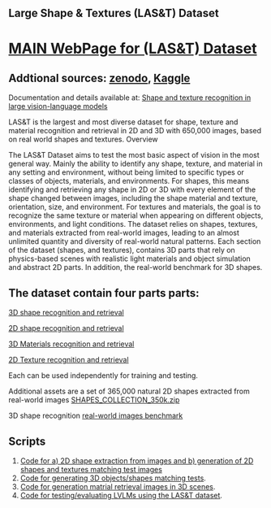 
## Large Shape & Textures (LAS&T) Dataset 

# [MAIN WebPage for  (LAS&T) Dataset](https://sites.google.com/view/lastdataset/home) 

## Addtional sources: [zenodo](https://zenodo.org/records/15453634), [Kaggle](https://www.kaggle.com/datasets/sagieppel/las-and-t-large-shape-and-texture-dataset)

Documentation and details available at: [Shape and texture recognition in large vision-language models](https://arxiv.org/pdf/2503.23062)



LAS&T is the largest and most diverse dataset for shape, texture and material recognition and retrieval in 2D and 3D with 650,000 images, based on real world shapes and textures.
Overview

The LAS&T Dataset aims to test the most basic aspect of vision in the most general way. Mainly the ability to identify any shape, texture, and material in any setting and environment, without being limited to specific types or classes of objects, materials, and environments. For shapes, this means identifying and retrieving any shape in 2D or 3D with every element of the shape changed between images, including the shape material and texture, orientation, size, and environment. For textures and materials, the goal is to recognize the same texture or material when appearing on different objects, environments, and light conditions. The dataset relies on shapes, textures, and materials extracted from real-world images, leading to an almost unlimited quantity and diversity of real-world natural patterns. Each section of the dataset (shapes, and textures), contains 3D parts that rely on physics-based scenes with realistic light materials and object simulation and abstract 2D parts. In addition, the real-world benchmark for 3D shapes.
 
## The dataset contain four parts parts:

[3D shape recognition and retrieval](https://sites.google.com/view/lastdataset/home#h.92xq3mv1tfg7)

[2D shape recognition and retrieval](https://sites.google.com/view/lastdataset/home#h.76i1qp3jyirq)

[3D Materials recognition and retrieval](https://sites.google.com/view/lastdataset/home#h.k87sv8vbo94w)

[2D Texture recognition and retrieval](https://sites.google.com/view/lastdataset/home#h.1426e7197024)

Each can be used independently for training and testing.

Additional assets are a set of 365,000 natural 2D shapes extracted from real-world images [SHAPES_COLLECTION_350k.zip](https://zenodo.org/records/15453634/files/SHAPES_2D_365k.zip?download=1)

3D shape recognition [real-world images benchmark](https://zenodo.org/records/15453634/files/Real_Images_3D_shape_matching_Benchmarks.zip?download=1)

## Scripts

1) [Code for a) 2D shape extraction from images and b) generation of 2D shapes and textures matching test images](https://github.com/sagieppel/Automatic-Extraction-Of-Shapes-From-Images-Shape-dataset-generation-)
2) [Code for generating 3D objects/shapes matching tests](https://github.com/sagieppel/Generate_3D_Shape_Recognition_and_Retrieval_Synthetic_Dataset_Blender).
3) [Code for generation matrial retrieval images in 3D scenes](https://github.com/sagieppel/Generate_Materials_Recognition_and_Retrieval_Synthetic_Dataset_Blender).
4) [Code for testing/evaluating LVLMs using the LAS&T dataset](https://github.com/sagieppel/Testing-Large-Vision-Language-Models-LVLM-on-visual-questions).

